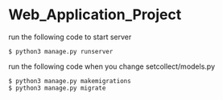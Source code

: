 # Web_Application_Project
run the following code to start server
```shell
$ python3 manage.py runserver
```


run the following code when you change setcollect/models.py
```shell
$ python3 manage.py makemigrations
$ python3 manage.py migrate
```
